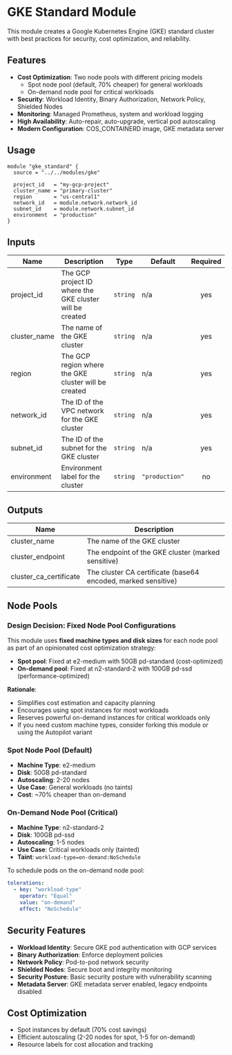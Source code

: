 # GKE Standard Module

This module creates a Google Kubernetes Engine (GKE) standard cluster with best practices for security, cost optimization, and reliability.

## Features

- **Cost Optimization**: Two node pools with different pricing models
  - Spot node pool (default, 70% cheaper) for general workloads
  - On-demand node pool for critical workloads
- **Security**: Workload Identity, Binary Authorization, Network Policy, Shielded Nodes
- **Monitoring**: Managed Prometheus, system and workload logging
- **High Availability**: Auto-repair, auto-upgrade, vertical pod autoscaling
- **Modern Configuration**: COS_CONTAINERD image, GKE metadata server

## Usage

```hcl
module "gke_standard" {
  source = "../../modules/gke"

  project_id   = "my-gcp-project"
  cluster_name = "primary-cluster"
  region       = "us-central1"
  network_id   = module.network.network_id
  subnet_id    = module.network.subnet_id
  environment  = "production"
}
```

## Inputs

| Name | Description | Type | Default | Required |
|------|-------------|------|---------|:--------:|
| project_id | The GCP project ID where the GKE cluster will be created | `string` | n/a | yes |
| cluster_name | The name of the GKE cluster | `string` | n/a | yes |
| region | The GCP region where the GKE cluster will be created | `string` | n/a | yes |
| network_id | The ID of the VPC network for the GKE cluster | `string` | n/a | yes |
| subnet_id | The ID of the subnet for the GKE cluster | `string` | n/a | yes |
| environment | Environment label for the cluster | `string` | `"production"` | no |

## Outputs

| Name | Description |
|------|-------------|
| cluster_name | The name of the GKE cluster |
| cluster_endpoint | The endpoint of the GKE cluster (marked sensitive) |
| cluster_ca_certificate | The cluster CA certificate (base64 encoded, marked sensitive) |

## Node Pools

### Design Decision: Fixed Node Pool Configurations

This module uses **fixed machine types and disk sizes** for each node pool as part of an opinionated cost optimization strategy:

- **Spot pool**: Fixed at e2-medium with 50GB pd-standard (cost-optimized)
- **On-demand pool**: Fixed at n2-standard-2 with 100GB pd-ssd (performance-optimized)

**Rationale**:
- Simplifies cost estimation and capacity planning
- Encourages using spot instances for most workloads
- Reserves powerful on-demand instances for critical workloads only
- If you need custom machine types, consider forking this module or using the Autopilot variant

### Spot Node Pool (Default)
- **Machine Type**: e2-medium
- **Disk**: 50GB pd-standard
- **Autoscaling**: 2-20 nodes
- **Use Case**: General workloads (no taints)
- **Cost**: ~70% cheaper than on-demand

### On-Demand Node Pool (Critical)
- **Machine Type**: n2-standard-2
- **Disk**: 100GB pd-ssd
- **Autoscaling**: 1-5 nodes
- **Use Case**: Critical workloads only (tainted)
- **Taint**: `workload-type=on-demand:NoSchedule`

To schedule pods on the on-demand node pool:
```yaml
tolerations:
  - key: "workload-type"
    operator: "Equal"
    value: "on-demand"
    effect: "NoSchedule"
```

## Security Features

- **Workload Identity**: Secure GKE pod authentication with GCP services
- **Binary Authorization**: Enforce deployment policies
- **Network Policy**: Pod-to-pod network security
- **Shielded Nodes**: Secure boot and integrity monitoring
- **Security Posture**: Basic security posture with vulnerability scanning
- **Metadata Server**: GKE metadata server enabled, legacy endpoints disabled

## Cost Optimization

- Spot instances by default (70% cost savings)
- Efficient autoscaling (2-20 nodes for spot, 1-5 for on-demand)
- Resource labels for cost allocation and tracking
